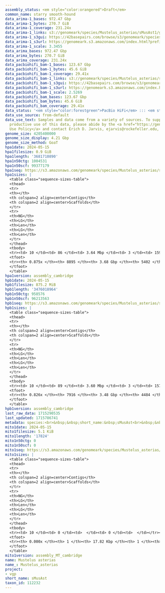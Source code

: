 ```yaml
---
assembly_status: <em style="color:orangered">Draft</em>
common_name: starry smooth-hound
data_arima-1_bases: 972.47 Gbp
data_arima-1_bytes: 270.7 GiB
data_arima-1_coverage: 231.24x
data_arima-1_links: s3://genomeark/species/Mustelus_asterias/sMusAst1/genomic_data/arima/<br>
data_arima-1_s3gui: https://42basepairs.com/browse/s3/genomeark/species/Mustelus_asterias/sMusAst1/genomic_data/arima/
data_arima-1_s3url: https://genomeark.s3.amazonaws.com/index.html?prefix=species/Mustelus_asterias/sMusAst1/genomic_data/arima/
data_arima-1_scale: 3.3455
data_arima_bases: 972.47 Gbp
data_arima_bytes: 270.7 GiB
data_arima_coverage: 231.24x
data_pacbiohifi_bam-1_bases: 123.67 Gbp
data_pacbiohifi_bam-1_bytes: 45.6 GiB
data_pacbiohifi_bam-1_coverage: 29.41x
data_pacbiohifi_bam-1_links: s3://genomeark/species/Mustelus_asterias/sMusAst1/genomic_data/pacbio_hifi/<br>
data_pacbiohifi_bam-1_s3gui: https://42basepairs.com/browse/s3/genomeark/species/Mustelus_asterias/sMusAst1/genomic_data/pacbio_hifi/
data_pacbiohifi_bam-1_s3url: https://genomeark.s3.amazonaws.com/index.html?prefix=species/Mustelus_asterias/sMusAst1/genomic_data/pacbio_hifi/
data_pacbiohifi_bam-1_scale: 2.5269
data_pacbiohifi_bam_bases: 123.67 Gbp
data_pacbiohifi_bam_bytes: 45.6 GiB
data_pacbiohifi_bam_coverage: 29.41x
data_status: '<em style="color:forestgreen">PacBio HiFi</em> ::: <em style="color:forestgreen">Arima</em>'
data_use_source: from-default
data_use_text: Samples and data come from a variety of sources. To support fair and
  productive use of this data, please abide by the <a href="https://genome10k.soe.ucsc.edu/data-use-policies/">Data
  Use Policy</a> and contact Erich D. Jarvis, ejarvis@rockefeller.edu, with any questions.
genome_size: 4205400000
genome_size_display: 4.21 Gbp
genome_size_method: GoaT
hpa1date: 2024-05-15
hpa1filesize: 0.9 GiB
hpa1length: '3681710890'
hpa1n50ctg: 1004531
hpa1n50scf: 99377179
hpa1seq: https://s3.amazonaws.com/genomeark/species/Mustelus_asterias/sMusAst1/assembly_cambridge/sMusAst1.hap1.asm.20240515.fasta.gz
hpa1sizes: |
  <table class="sequence-sizes-table">
  <thead>
  <tr>
  <th></th>
  <th colspan=2 align=center>Contigs</th>
  <th colspan=2 align=center>Scaffolds</th>
  </tr>
  <tr>
  <th>NG</th>
  <th>LG</th>
  <th>Len</th>
  <th>LG</th>
  <th>Len</th>
  </tr>
  </thead>
  <tbody>
  <tr><td> 10 </td><td> 86 </td><td> 3.64 Mbp </td><td> 3 </td><td> 159.79 Mbp </td></tr><tr><td> 20 </td><td> 228 </td><td> 2.43 Mbp </td><td> 6 </td><td> 141.84 Mbp </td></tr><tr><td> 30 </td><td> 432 </td><td> 1.78 Mbp </td><td> 9 </td><td> 129.08 Mbp </td></tr><tr><td> 40 </td><td> 704 </td><td> 1.34 Mbp </td><td> 12 </td><td> 108.45 Mbp </td></tr><tr style="background-color:#cccccc;"><td> 50 </td><td> 1066 </td><td style="background-color:#88ff88;"> 1.00 Mbp </td><td> 16 </td><td style="background-color:#88ff88;"> 99.38 Mbp </td></tr><tr><td> 60 </td><td> 1558 </td><td> 0.72 Mbp </td><td> 21 </td><td> 74.69 Mbp </td></tr><tr><td> 70 </td><td> 2289 </td><td> 451.50 Kbp </td><td> 29 </td><td> 25.71 Mbp </td></tr><tr><td> 80 </td><td> 3691 </td><td> 190.04 Kbp </td><td> 465 </td><td> 362.74 Kbp </td></tr><tr><td> 90 </td><td> 0 </td><td>  </td><td> 0 </td><td>  </td></tr><tr><td> 100 </td><td> 0 </td><td>  </td><td> 0 </td><td>  </td></tr></tbody>
  <tfoot>
  <tr><th> 0.875x </th><th> 8895 </th><th> 3.68 Gbp </th><th> 5402 </th><th> 3.68 Gbp </th></tr>
  </tfoot>
  </table>
hpa1version: assembly_cambridge
hpb1date: 2024-05-15
hpb1filesize: 875.2 MiB
hpb1length: '3476018964'
hpb1n50ctg: 958576
hpb1n50scf: 96213563
hpb1seq: https://s3.amazonaws.com/genomeark/species/Mustelus_asterias/sMusAst1/assembly_cambridge/sMusAst1.hap2.asm.20240515.fasta.gz
hpb1sizes: |
  <table class="sequence-sizes-table">
  <thead>
  <tr>
  <th></th>
  <th colspan=2 align=center>Contigs</th>
  <th colspan=2 align=center>Scaffolds</th>
  </tr>
  <tr>
  <th>NG</th>
  <th>LG</th>
  <th>Len</th>
  <th>LG</th>
  <th>Len</th>
  </tr>
  </thead>
  <tbody>
  <tr><td> 10 </td><td> 89 </td><td> 3.60 Mbp </td><td> 3 </td><td> 157.47 Mbp </td></tr><tr><td> 20 </td><td> 233 </td><td> 2.36 Mbp </td><td> 6 </td><td> 141.88 Mbp </td></tr><tr><td> 30 </td><td> 436 </td><td> 1.80 Mbp </td><td> 9 </td><td> 131.43 Mbp </td></tr><tr><td> 40 </td><td> 711 </td><td> 1.32 Mbp </td><td> 12 </td><td> 109.23 Mbp </td></tr><tr style="background-color:#cccccc;"><td> 50 </td><td> 1083 </td><td style="background-color:#ff8888;"> 0.96 Mbp </td><td> 16 </td><td style="background-color:#88ff88;"> 96.21 Mbp </td></tr><tr><td> 60 </td><td> 1608 </td><td> 0.66 Mbp </td><td> 21 </td><td> 75.94 Mbp </td></tr><tr><td> 70 </td><td> 2452 </td><td> 366.75 Kbp </td><td> 31 </td><td> 6.49 Mbp </td></tr><tr><td> 80 </td><td> 4652 </td><td> 82.58 Kbp </td><td> 1211 </td><td> 83.00 Kbp </td></tr><tr><td> 90 </td><td> 0 </td><td>  </td><td> 0 </td><td>  </td></tr><tr><td> 100 </td><td> 0 </td><td>  </td><td> 0 </td><td>  </td></tr></tbody>
  <tfoot>
  <tr><th> 0.826x </th><th> 7916 </th><th> 3.48 Gbp </th><th> 4484 </th><th> 3.48 Gbp </th></tr>
  </tfoot>
  </table>
hpb1version: assembly_cambridge
last_raw_data: 1715290535
last_updated: 1715786741
metadata: species:<br>&nbsp;&nbsp;short_name:&nbsp;sMusAst<br>&nbsp;&nbsp;name:&nbsp;Mustelus&nbsp;asterias<br>&nbsp;&nbsp;taxon_id:&nbsp;112232<br>&nbsp;&nbsp;common_name:&nbsp;starry&nbsp;smooth-hound<br>&nbsp;&nbsp;order:<br>&nbsp;&nbsp;&nbsp;&nbsp;name:&nbsp;Carcharhiniformes<br>&nbsp;&nbsp;family:<br>&nbsp;&nbsp;&nbsp;&nbsp;name:&nbsp;Triakidae<br>&nbsp;&nbsp;individuals:<br>&nbsp;&nbsp;&nbsp;&nbsp;-&nbsp;short_name:&nbsp;sMusAst1<br>&nbsp;&nbsp;&nbsp;&nbsp;&nbsp;&nbsp;biosample_id:&nbsp;SAMEA114298637<br>&nbsp;&nbsp;&nbsp;&nbsp;&nbsp;&nbsp;sex:<br>&nbsp;&nbsp;genome_size:&nbsp;4205400000<br>&nbsp;&nbsp;genome_size_method:&nbsp;GoaT<br>&nbsp;&nbsp;project:&nbsp;[&nbsp;vgp&nbsp;]<br>
mito1date: 2024-05-15
mito1filesize: 5.1 KiB
mito1length: '17824'
mito1n50ctg: 0
mito1n50scf: 0
mito1seq: https://s3.amazonaws.com/genomeark/species/Mustelus_asterias/sMusAst1/assembly_MT_cambridge/sMusAst1.MT.20240515.fasta.gz
mito1sizes: |
  <table class="sequence-sizes-table">
  <thead>
  <tr>
  <th></th>
  <th colspan=2 align=center>Contigs</th>
  <th colspan=2 align=center>Scaffolds</th>
  </tr>
  <tr>
  <th>NG</th>
  <th>LG</th>
  <th>Len</th>
  <th>LG</th>
  <th>Len</th>
  </tr>
  </thead>
  <tbody>
  <tr><td> 10 </td><td> 0 </td><td>  </td><td> 0 </td><td>  </td></tr><tr><td> 20 </td><td> 0 </td><td>  </td><td> 0 </td><td>  </td></tr><tr><td> 30 </td><td> 0 </td><td>  </td><td> 0 </td><td>  </td></tr><tr><td> 40 </td><td> 0 </td><td>  </td><td> 0 </td><td>  </td></tr><tr style="background-color:#cccccc;"><td> 50 </td><td> 0 </td><td style="background-color:#ff8888;">  </td><td> 0 </td><td style="background-color:#ff8888;">  </td></tr><tr><td> 60 </td><td> 0 </td><td>  </td><td> 0 </td><td>  </td></tr><tr><td> 70 </td><td> 0 </td><td>  </td><td> 0 </td><td>  </td></tr><tr><td> 80 </td><td> 0 </td><td>  </td><td> 0 </td><td>  </td></tr><tr><td> 90 </td><td> 0 </td><td>  </td><td> 0 </td><td>  </td></tr><tr><td> 100 </td><td> 0 </td><td>  </td><td> 0 </td><td>  </td></tr></tbody>
  <tfoot>
  <tr><th> 0.000x </th><th> 1 </th><th> 17.82 Kbp </th><th> 1 </th><th> 17.82 Kbp </th></tr>
  </tfoot>
  </table>
mito1version: assembly_MT_cambridge
name: Mustelus asterias
name_: Mustelus_asterias
project:
- vgp
short_name: sMusAst
taxon_id: 112232
---
```

